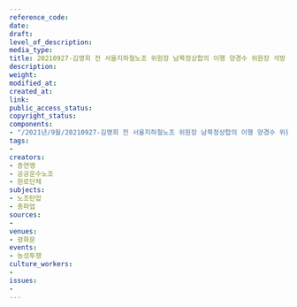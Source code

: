 ```yaml
---
reference_code: 
date: 
draft: 
level_of_description: 
media_type: 
title: 20210927-김명희 전 서울지하철노조 위원장 남북정상합의 이행 양경수 위원장 석방 단식농성 9일차 지지방문
description: 
weight: 
modified_at: 
created_at: 
link: 
public_access_status: 
copyright_status: 
components:
- "/2021년/9월/20210927-김명희 전 서울지하철노조 위원장 남북정상합의 이행 양경수 위원장 석방 단식농성 9일차 지지방문/E5D40005.jpg"
tags:
- 
creators:
- 총연맹
- 공공운수노조
- 원로단체
subjects:
- 노조탄압
- 총파업
sources:
- 
venues:
- 광화문
events:
- 농성투쟁
culture_workers:
- 
issues:
- 
---
```

